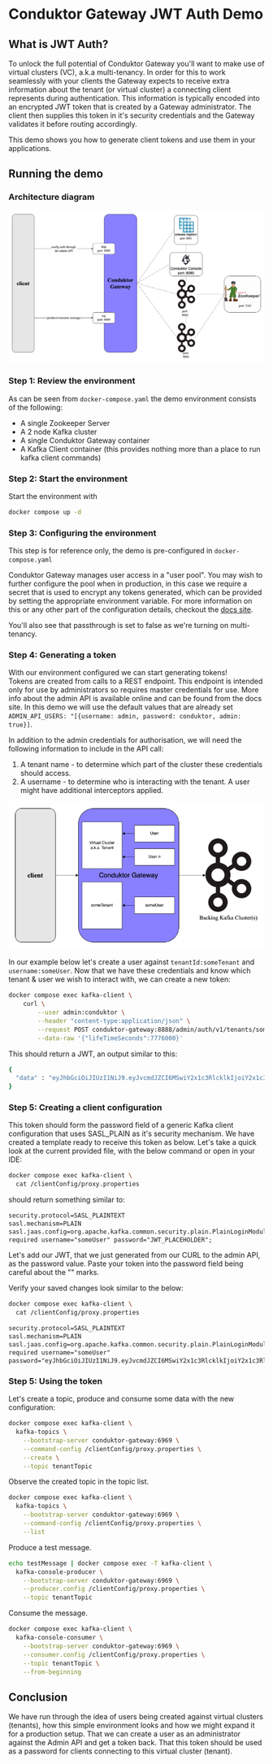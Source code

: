 # Conduktor Gateway JWT Auth Demo

## What is JWT Auth?

To unlock the full potential of Conduktor Gateway you'll want to make use of virtual clusters (VC), a.k.a multi-tenancy. In order for this to work seamlessly with your clients 
the Gateway expects to receive extra information about the tenant (or virtual cluster) a connecting client represents 
during authentication. This information is typically encoded into an encrypted JWT token that is 
created by a Gateway administrator. The client then supplies this token in it's security credentials and 
the Gateway validates it before routing accordingly.   

This demo shows you how to generate client tokens and use them in your applications.

## Running the demo

### Architecture diagram
![architecture diagram](images/jwt-auth.png "authentication")

### Step 1: Review the environment

As can be seen from `docker-compose.yaml` the demo environment consists of the following:

* A single Zookeeper Server
* A 2 node Kafka cluster
* A single Conduktor Gateway container
* A Kafka Client container (this provides nothing more than a place to run kafka client commands)

### Step 2: Start the environment

Start the environment with

```bash
docker compose up -d
```

### Step 3: Configuring the environment

This step is for reference only, the demo is pre-configured in `docker-compose.yaml`

Conduktor Gateway manages user access in a "user pool".
You may wish to further configure the pool when in production, in this case we require a secret that is used to encrypt any tokens generated, which can be provided by setting the appropriate environment variable. For more information on this or any other part of the configuration details, checkout the [docs site](https://docs.conduktor.io/).

You'll also see that passthrough is set to false as we're turning on multi-tenancy.

### Step 4: Generating a token

With our environment configured we can start generating tokens!  
Tokens are created from calls to a REST endpoint. This endpoint is intended only for use by administrators 
so requires master credentials for use. More info about the admin API is available online and can be found from the docs site.
In this demo we will use the default values that are already set `ADMIN_API_USERS: "[{username: admin, password: conduktor, admin: true}]`.

In addition to the admin credentials for authorisation, we will need the following information to include in the API call:

1. A tenant name - to determine which part of the cluster these credentials should access.
2. A username - to determine who is interacting with the tenant. A user might have additional interceptors applied.

![tenant-user](./images/tenant-user.png)

In our example below let's create a user against `tenantId:someTenant` and `username:someUser`.
Now that we have these credentials and know which tenant & user we wish to interact with, we can create a new token:

```bash
docker compose exec kafka-client \
    curl \
        --user admin:conduktor \
        --header "content-type:application/json" \
        --request POST conduktor-gateway:8888/admin/auth/v1/tenants/someTenant/username/someUser \
        --data-raw '{"lifeTimeSeconds":7776000}'
```

This should return a JWT, an output similar to this:

```bash
{
  "data" : "eyJhbGciOiJIUzI1NiJ9.eyJvcmdJZCI6MSwiY2x1c3RlcklkIjoiY2x1c3RlcjEiLCJ1c2VybmFtZSI6InRlc3RAY29uZHVrdG9yLmlvIn0.XhB1e_ZXvgZ8zIfr28UQ33S8VA7yfWyfdM561Em9lrM"
}
```

### Step 5: Creating a client configuration

This token should form the password field of a generic Kafka client configuration that uses SASL_PLAIN as it's security mechanism. We 
have created a template ready to receive this token as below. Let's take a quick look at the current provided file, with the below command or open in your IDE:

```bash
docker compose exec kafka-client \
  cat /clientConfig/proxy.properties
```

should return something similar to:

```properties
security.protocol=SASL_PLAINTEXT
sasl.mechanism=PLAIN
sasl.jaas.config=org.apache.kafka.common.security.plain.PlainLoginModule required username="someUser" password="JWT_PLACEHOLDER";
```

Let's add our JWT, that we just generated from our CURL to the admin API, as the password value. Paste your token into the password field being careful about the "" marks.

Verify your saved changes look similar to the below:

```bash
docker compose exec kafka-client \
  cat /clientConfig/proxy.properties
```

```properties
security.protocol=SASL_PLAINTEXT
sasl.mechanism=PLAIN
sasl.jaas.config=org.apache.kafka.common.security.plain.PlainLoginModule required username="someUser" password="eyJhbGciOiJIUzI1NiJ9.eyJvcmdJZCI6MSwiY2x1c3RlcklkIjoiY2x1c3RlcjEiLCJ1c2VybmFtZSI6InRlc3RAY29uZHVrdG9yLmlvIn0.XhB1e_ZXvgZ8zIfr28UQ33S8VA7yfWyfdM561Em9lrM";
```

### Step 5: Using the token

Let's create a topic, produce and consume some data with the new configuration:

```bash
docker compose exec kafka-client \
  kafka-topics \
    --bootstrap-server conduktor-gateway:6969 \
    --command-config /clientConfig/proxy.properties \
    --create \
    --topic tenantTopic
```
Observe the created topic in the topic list.
```bash
docker compose exec kafka-client \
  kafka-topics \
    --bootstrap-server conduktor-gateway:6969 \
    --command-config /clientConfig/proxy.properties \
    --list
```
  

Produce a test message.
```bash
echo testMessage | docker compose exec -T kafka-client \
  kafka-console-producer \
    --bootstrap-server conduktor-gateway:6969 \
    --producer.config /clientConfig/proxy.properties \
    --topic tenantTopic
```
  

Consume the message.
```bash
docker compose exec kafka-client \
  kafka-console-consumer \
    --bootstrap-server conduktor-gateway:6969 \
    --consumer.config /clientConfig/proxy.properties \
    --topic tenantTopic \
    --from-beginning
```


## Conclusion

We have run through the idea of users being created against virtual clusters (tenants), how this simple environment looks and how we might expand it for a production setup.
That we can create a user as an administrator against the Admin API and get a token back.
That this token should be used as a password for clients connecting to this virtual cluster (tenant).
